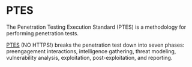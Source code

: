 # PTES

The Penetration Testing Execution Standard (PTES) is a methodology for performing penetration tests.

[PTES](http://www.pentest-standard.org/index.php/Main_Page) (NO HTTPS!) breaks the penetration test down into seven phases:
preengagement interactions, intelligence gathering, threat modeling, vulnerability analysis, exploitation,
post-exploitation, and reporting.
